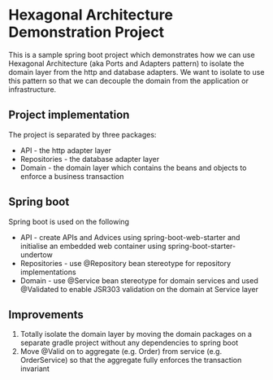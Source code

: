 
# Hexagonal Architecture Demonstration Project

This is a sample spring boot project which demonstrates how we can use Hexagonal Architecture (aka 
Ports and Adapters pattern) to isolate the domain layer from the http and database adapters.  We want to 
isolate to use this pattern so that we can decouple the domain from the application or infrastructure. 

## Project implementation

The project is separated by three packages:

* API - the http adapter layer
* Repositories - the database adapter layer
* Domain - the domain layer which contains the beans and objects to enforce a business transaction

## Spring boot

Spring boot is used on the following

* API - create APIs and Advices using spring-boot-web-starter and initialise an embedded web container using 
spring-boot-starter-undertow
* Repositories - use @Repository bean stereotype for repository implementations
* Domain - use @Service bean stereotype for domain services and used @Validated to enable JSR303 validation
on the domain at Service layer

## Improvements

1. Totally isolate the domain layer by moving the domain packages on a separate gradle project without
any dependencies to spring boot
2. Move @Valid on to aggregate (e.g. Order) from service (e.g. OrderService) so that the aggregate fully
enforces the transaction invariant